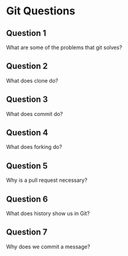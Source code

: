 # Git Questions

## Question 1

What are some of the problems that git solves?

<!-- Answer the question under this comment -->


## Question 2

What does clone do?

<!-- Answer the question under this comment -->


## Question 3

What does commit do?

<!-- Answer the question under this comment -->


## Question 4

What does forking do?

<!-- Answer the question under this comment -->


## Question 5

Why is a pull request necessary?

<!-- Answer the question under this comment -->


## Question 6

What does history show us in Git?

<!-- Answer the question under this comment -->


## Question 7

Why does we commit a message?

<!-- Answer the question under this comment -->